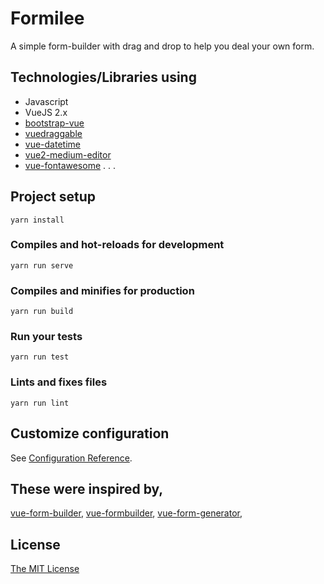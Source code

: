 # Formilee

A simple form-builder with drag and drop to help you deal your own form.

## Technologies/Libraries using
- Javascript
- VueJS 2.x
- [bootstrap-vue](https://bootstrap-vue.js.org "bootstrap-vue")
- [vuedraggable](https://github.com/SortableJS/Vue.Draggable "vuedraggable")
- [vue-datetime](https://github.com/mariomka/vue-datetime "vue-datetime")
- [vue2-medium-editor](https://github.com/FranzSkuffka/vue-medium-editor "vue2-medium-editor")
- [vue-fontawesome](https://github.com/FortAwesome/vue-fontawesome "vue-fontawesome")
.
.
.


## Project setup
```
yarn install
```

### Compiles and hot-reloads for development
```
yarn run serve
```

### Compiles and minifies for production
```
yarn run build
```

### Run your tests
```
yarn run test
```

### Lints and fixes files
```
yarn run lint
```

## Customize configuration
See [Configuration Reference](https://cli.vuejs.org/config/).

## These were inspired by,
[vue-form-builder](https://github.com/sethsandaru/vue-form-builder "vue-form-builder"), [vue-formbuilder](https://github.com/jmeei/vue-formbuilder "vue-formbuilder"), [vue-form-generator](https://github.com/vue-generators/vue-form-generator "vue-form-generator"),

## License
[The MIT License](https://opensource.org/licenses/MIT "The MIT License")
